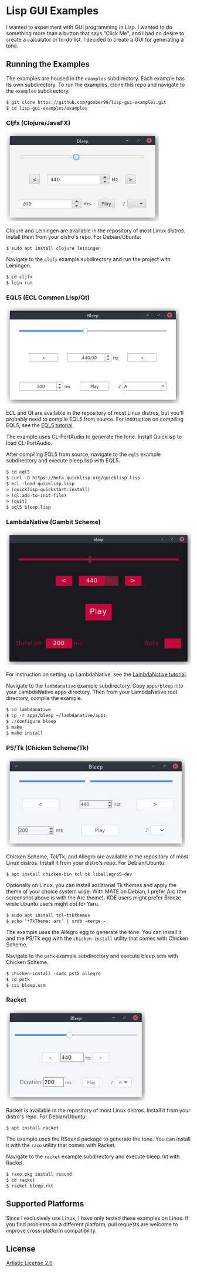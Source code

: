# Lisp GUI Examples

I wanted to experiment with GUI programming in Lisp. I wanted to do something
more than a button that says "Click Me", and I had no desire to create a
calculator or to-do list. I decided to create a GUI for generating a tone.

## Running the Examples

The examples are housed in the `examples` subdirectory. Each example has its
own subdirectory. To run the examples, clone this repo and navigate to the
`examples` subdirectory.

```console
$ git clone https://github.com/goober99/lisp-gui-examples.git
$ cd lisp-gui-examples/examples
```

### Cljfx (Clojure/JavaFX)

![Screenshot](screenshots/cljfx.png?raw=true "Cljfx screenshot")

Clojure and Leiningen are available in the repository of most Linux distros.
Install them from your distro's repo. For Debian/Ubuntu:

```console
$ sudo apt install clojure leiningen
```

Navigate to the `cljfx` example subdirectory and run the project with
Leiningen.

```console
$ cd cljfx
$ lein run
```

### EQL5 (ECL Common Lisp/Qt)

![Screenshot](screenshots/eql5.png?raw=true "EQL5 screenshot")

ECL and Qt are available in the repository of most Linux distros, but you'll
probably need to compile EQL5 from source. For instruction on compiling EQL5,
see the [EQL5
tutorial](https://github.com/goober99/lisp-gui-examples/blob/master/examples/eql5/tutorial.md#compiling-eql5).

The example uses CL-PortAudio to generate the tone. Install Quicklisp to load
CL-PortAudio.

After compiling EQL5 from source, navigate to the `eql5` example subdirectory
and execute bleep.lisp with EQL5.

```console
$ cd eql5
$ curl -O https://beta.quicklisp.org/quicklisp.lisp
$ ecl -load quicklisp.lisp
> (quicklisp-quickstart:install)
> (ql:add-to-init-file)
> (quit)
$ eql5 bleep.lisp
```

### LambdaNative (Gambit Scheme)

![Screenshot](screenshots/lambdanative.png?raw=true "LambdaNative screenshot")

For instruction on setting up LambdaNative, see the [LambdaNative
tutorial](https://github.com/goober99/lisp-gui-examples/blob/master/examples/lambdanative/tutorial.md#installing-lambdanative).

Navigate to the `lambdanative` example subdirectory. Copy `apps/bleep` into
your LambdaNative apps directory. Then from your LambdaNative root directory,
compile the example.

```console
$ cd lambdanative
$ cp -r apps/bleep ~/lambdanative/apps
$ ./configure bleep
$ make
$ make install
```

### PS/Tk (Chicken Scheme/Tk)

![Screenshot](screenshots/pstk.png?raw=true "PS/Tk screenshot")

Chicken Scheme, Tcl/Tk, and Allegro are available in the repository of most
Linux distros. Install it from your distro's repo. For Debian/Ubuntu:

```console
$ apt install chicken-bin tcl tk liballegro5-dev
```

Optionally on Linux, you can install additional Tk themes and apply the theme
of your choice system wide. With MATE on Debian, I prefer Arc (the screenshot
above is with the Arc theme). KDE users might prefer Breeze while Ubuntu users
might opt for Yaru.

```console
$ sudo apt install tcl-ttkthemes
$ echo '*TkTheme: arc' | xrdb -merge -
```

The example uses the Allegro egg to generate the tone. You can install it and
the PS/Tk egg with the `chicken-install` utility that comes with Chicken
Scheme.

Navigate to the `pstk` example subdirectory and execute bleep.scm with Chicken
Scheme.

```console
$ chicken-install -sudo pstk allegro
$ cd pstk
$ csi bleep.scm
```

### Racket

![Screenshot](screenshots/racket.png?raw=true "Racket screenshot")

Racket is available in the repository of most Linux distros. Install it from
your distro's repo. For Debian/Ubuntu:

```console
$ apt install racket
```

The example uses the RSound package to generate the tone. You can install it
with the `raco` utility that comes with Racket.

Navigate to the `racket` example subdirectory and execute bleep.rkt with
Racket.

```console
$ raco pkg install rsound
$ cd racket
$ racket bleep.rkt
```

## Supported Platforms
Since I exclusively use Linux, I have only tested these examples on Linux. If
you find problems on a different platform, pull requests are welcome to improve
cross-platform compatibility.

## License
[Artistic License 2.0](https://www.perlfoundation.org/artistic-license-20.html)
